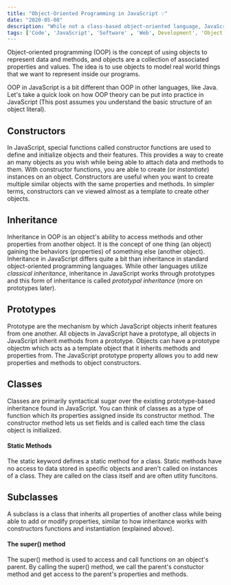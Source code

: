```yaml
---
title: "Object-Oriented Programming in JavaScript 💡"
date: "2020-05-08"
description: "While not a class-based object-oriented language, JavaScript has ways of using OOP. Let's take a quick look!"
tags: ['Code', 'JavaScript', 'Software' , 'Web', Development', 'Object', 'Oriented', 'Programming']
---
```


Object-oriented programming (OOP) is the concept of using objects to represent data and methods, and objects are a collection of associated properties and values. The idea is to use objects to model real world things that we want to represent inside our programs.

OOP in JavaScript is a bit different than OOP in other languages, like Java. Let's take a quick look on how OOP theory can be put into practice in JavaScript (This post assumes you understand the basic structure of an object literal).

## Constructors

In JavaScript, special functions called constructor functions are used to define and initialize objects and their features. This provides a way to create an many objects as you wish while being able to attach data and methods to them. With constructor functions, you are able to create (or *instantiate*) instances on an object. Constructors are useful when you want to create multiple similar objects with the same properties and methods. In simpler terms, constructors can ve viewed almost as a template to create other objects.

## Inheritance

Inheritance in OOP is an object's ability to access methods and other properties from another object. It is the concept of one thing (an object) gaining the behaviors (properties) of something else (another object). Inheritance in JavaScript differs quite a bit than inheritance in standard object-oriented programming languages. While other languages utilize *classical inheritance*, inheritance in JavaScript works through prototypes and this form of inheritance is called *prototypal inheritance* (more on prototypes later).

## Prototypes

Prototype are the mechanism by which JavaScript objects inherit features from one another. All objects in JavaScript have a prototype, all objects in JavaScript inherit methods from a prototype. Objects can have a prototype objectm which acts as a template object that it inherits methods and properties from. The JavaScript prototype property allows you to add new properties and methods to object constructors.

## Classes

Classes are primarily syntactical sugar over the existing prototype-based inheritance found in JavaScript. You can think of classes as a type of function which its properties assigned inside its constructor method. The constructor method lets us set fields and is called each time the class object is initialized.

#### Static Methods

The static keyword defines a static method for a class. Static methods have no access to data stored in specific objects and aren't called on instances of a class. They are called on the class itself and are often utlity funcitons.

## Subclasses

A subclass is a class that inherits all properties of another class while being able to add or modify properties, similar to how inheritance works with constructors functions and instantiation (explained above).

#### The super() method

The super() method is used to access and call functions on an object's parent. By calling the super() method, we call the parent's constuctor method and get access to the parent's properties and methods.

###